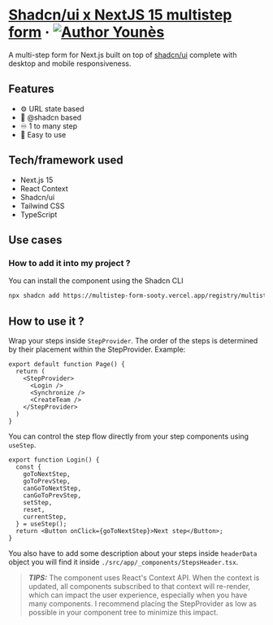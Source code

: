 # [Shadcn/ui x NextJS 15 multistep form](https://multistepform.younesfakallah.fr) &middot; [![Author Younès](https://img.shields.io/badge/Author-Younès-%3C%3E)](https://younesfakallah.fr/blog)

A multi-step form for Next.js built on top of [shadcn/ui](https://ui.shadcn.com)
complete with desktop and mobile responsiveness.

## Features

- ⚙️ URL state based
- 🎨 @shadcn based
- ♾️ 1 to many step
- 🍳 Easy to use

## Tech/framework used

- Next.js 15
- React Context
- Shadcn/ui
- Tailwind CSS
- TypeScript

## Use cases

### How to add it into my project ?

You can install the component using the Shadcn CLI
```bash
npx shadcn add https://multistep-form-sooty.vercel.app/registry/multistep-01.json
```

## How to use it ?

Wrap your steps inside `StepProvider`. The order of the steps is determined by
their placement within the StepProvider. Example:

```tsx
export default function Page() {
  return (
    <StepProvider>
      <Login />
      <Synchronize />
      <CreateTeam />
    </StepProvider>
  )
}

```

You can control the step flow directly from your step components using
`useStep`.

```tsx
export function Login() {
  const {
    goToNextStep,
    goToPrevStep,
    canGoToNextStep,
    canGoToPrevStep,
    setStep,
    reset,
    currentStep,
  } = useStep();
  return <Button onClick={goToNextStep}>Next step</Button>;
}
```

You also have to add some description about your steps inside `headerData` object
you will find it inside `./src/app/_components/StepsHeader.tsx`.


> **_TIPS:_** The component uses React's Context API. When the context is
> updated, all components subscribed to that context will re-render, which can
> impact the user experience, especially when you have many components. I
> recommend placing the StepProvider as low as possible in your component tree
> to minimize this impact.
